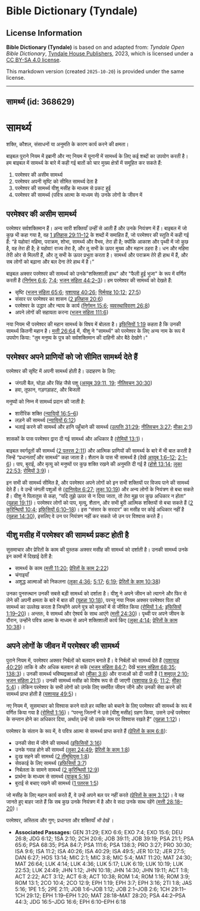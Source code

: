 # Bible Dictionary (Tyndale)

## License Information

**Bible Dictionary (Tyndale)** is based on and adapted from: _Tyndale Open Bible Dictionary_, [Tyndale House Publishers](https://tyndaleopenresources.com/), 2023, which is licensed under a [CC BY-SA 4.0 license](https://creativecommons.org/licenses/by-sa/4.0/legalcode.en).

This markdown version (created `2025-10-20`) is provided under the same license.



--------------------------------

## सामर्थ्य (id: 368629)

सामर्थ्य
========

शक्ति, कौशल, संसाधनों या अनुमति के कारण कार्य करने की क्षमता।

बाइबल पुराने नियम में इब्रानी और नए नियम में यूनानी में सामर्थ्य के लिए कई शब्दों का उपयोग करती है। हम बाइबल में सामर्थ्य के बारे में कही गई बातों को चार मुख्य क्षेत्रों में समूहित कर सकते हैं:

1. परमेश्वर की असीम सामर्थ्य
2. परमेश्वर अपनी सृष्टि को सीमित सामर्थ्य देता है
3. परमेश्वर की सामर्थ्य यीशु मसीह के माध्यम से प्रकट हुई
4. परमेश्वर की सामर्थ्य (पवित्र आत्मा के माध्यम से) उनके लोगों के जीवन में

परमेश्वर की असीम सामर्थ्य
-------------------------

परमेश्वर सर्वशक्तिमान हैं। अन्य सारी शक्तियाँ उन्हीं से आती हैं और उनके नियंत्रण में हैं। बाइबल में जो कुछ भी कहा गया है, वह [1 इतिहास 29:11–12](https://ref.ly/1Chr29:11-1Chr29:12) के शब्दों में समाहित हैं, जो परमेश्वर की स्तुति में कही गई हैं: “हे यहोवा! महिमा, पराक्रम, शोभा, सामर्थ्य और वैभव, तेरा ही है; क्योंकि आकाश और पृथ्वी में जो कुछ है, वह तेरा ही है; हे यहोवा! राज्य तेरा है, और तू सभी के ऊपर मुख्य और महान ठहरा है। धन और महिमा तेरी ओर से मिलती हैं, और तू सभी के ऊपर प्रभुता करता है। सामर्थ्य और पराक्रम तेरे ही हाथ में हैं, और सब लोगों को बढ़ाना और बल देना तेरे हाथ में है।”

बाइबल अक्सर परमेश्वर की सामर्थ्य को उनके"शक्तिशाली हाथ" और "फैली हुई भुजा" के रूप में वर्णित करती है ([निर्गमन 6:6](https://ref.ly/Exod6:6); [7:4](https://ref.ly/Exod7:4); [भजन संहिता 44:2–3](https://ref.ly/Ps44:2-Ps44:3))। हम परमेश्वर की सामर्थ्य को देखते हैं:

* सृष्टि ([भजन संहिता 65:6](https://ref.ly/Ps65:6); [यशायाह 40:26](https://ref.ly/Isa40:26); [यिर्मयाह 10:12](https://ref.ly/Jer10:12); [27:5](https://ref.ly/Jer27:5))
* संसार पर परमेश्वर का शासन ([2 इतिहास 20:6](https://ref.ly/2Chr20:6))
* परमेश्वर के उद्धार और न्याय के कार्य ([निर्गमन 15:6](https://ref.ly/Exod15:6); [व्यवस्थाविवरण 26:8](https://ref.ly/Deut26:8))
* अपने लोगों की सहायता करना ([भजन संहिता 111:6](https://ref.ly/Ps111:6))

नया नियम भी परमेश्वर की महान सामर्थ्य के विषय में बोलता है। [इफिसियों 1:19](https://ref.ly/Eph1:19) कहता है कि उनकी सामर्थ्य कितनी महान है। [मत्ती 26:64](https://ref.ly/Matt26:64) में, यीशु ने "सामर्थ्य" को परमेश्वर के लिए अन्य नाम के रूप में उपयोग किया: "तुम मनुष्य के पुत्र को सर्वशक्तिमान की दाहिनी ओर बैठे देखोगे।"

परमेश्वर अपने प्राणियों को जो सीमित सामर्थ्य देते हैं
-----------------------------------------------------

परमेश्वर की सृष्टि में अपनी सामर्थ्य होती है। उदाहरण के लिए:

* जंगली बैल, घोड़ा और सिंह जैसे पशु ([अय्यूब 39:11, 19](https://ref.ly/Job39:11,Job39:19); [नीतिवचन 30:30](https://ref.ly/Prov30:30))
* हवा, तूफान, गड़गड़ाहट, और बिजली

मनुष्यों को निम्न में सामर्थ्य प्रदान की जाती है:

* शारीरिक शक्ति ([न्यायियों 16:5–6](https://ref.ly/Judg16:5-Judg16:6))
* लड़ने की सामर्थ्य ([न्यायियों 6:12](https://ref.ly/Judg6:12))
* भलाई करने की सामर्थ्य और हानि पहुँचाने की सामर्थ्य ([उत्पत्ति 31:29](https://ref.ly/Gen31:29); [नीतिवचन 3:27](https://ref.ly/Prov3:27); [मीका 2:1](https://ref.ly/Mic2:1))

शासकों के पास परमेश्वर द्वारा दी गई सामर्थ्य और अधिकार है ([रोमियों 13:1](https://ref.ly/Rom13:1))।

बाइबल स्वर्गदूतों की सामर्थ्य ([2 पतरस 2:11](https://ref.ly/2Pet2:11)) और आत्मिक प्राणियों की सामर्थ्य के बारे में भी बात करती है जिन्हें “प्रधानताएँ और सामर्थ्य” कहा जाता है। शैतान के पास भी सामर्थ्य है (देखें [अय्यूब 1:6–12](https://ref.ly/Job1:6-Job1:12); [2:1–6](https://ref.ly/Job2:1-Job2:6))। पाप, बुराई, और मृत्यु को मनुष्यों पर कुछ शक्ति रखने की अनुमति दी गई है ([होशे 13:14](https://ref.ly/Hos13:14); [लूका 22:53](https://ref.ly/Luke22:53); [रोमियों 3:9](https://ref.ly/Rom3:9))।

इन सभी की सामर्थ्य सीमित है, और परमेश्वर अपने लोगों को इन सभी शक्तियों पर विजय पाने की सामर्थ्य देते हैं। वे उन्हें जंगली पशुओं से ([दानिय्येल 6:27](https://ref.ly/Dan6:27); [लूका 10:19](https://ref.ly/Luke10:19)) और अन्य लोगों के नियंत्रण से बचा सकते हैं। यीशु ने पिलातुस से कहा, “यदि तुझे ऊपर से न दिया जाता, तो तेरा मुझ पर कुछ अधिकार न होता” ([यूहन्ना 19:11](https://ref.ly/John19:11))। परमेश्वर लोगों को पाप, मृत्यु, शैतान, और सभी बुरी आत्मिक शक्तियों से बचा सकते हैं ([2 कुरिन्थियों 10:4](https://ref.ly/2Cor10:4); [इफिसियों 6:10–18](https://ref.ly/Eph6:10-Eph6:18))। इस “संसार के सरदार” का मसीह पर कोई अधिकार नहीं है ([यूहन्ना 14:30](https://ref.ly/John14:30)), इसलिए वे उन पर नियंत्रण नहीं कर सकते जो उन पर विश्वास करते हैं।

यीशु मसीह में परमेश्वर की सामर्थ्य प्रकट होती है
------------------------------------------------

सुसमाचार और प्रेरितों के काम की पुस्तक अक्सर मसीह की सामर्थ्य को दर्शाती है। उनकी सामर्थ्य उनके इन कामों में दिखाई देती है:

* सामर्थ्य के काम ([मत्ती 11:20](https://ref.ly/Matt11:20); [प्रेरितों के काम 2:22](https://ref.ly/Acts2:22))
* चंगाइयाँ
* अशुद्ध आत्माओं को निकलना ([लूका 4:36](https://ref.ly/Luke4:36); [5:17](https://ref.ly/Luke5:17); [6:19](https://ref.ly/Luke6:19); [प्रेरितों के काम 10:38](https://ref.ly/Acts10:38))

उनका पुनरुत्थान उनकी सबसे बड़ी सामर्थ्य को दर्शाता है। यीशु ने अपने जीवन को त्यागने और फिर से लेने की अपनी क्षमता के बारे में बात की ([यूहन्ना 10:18](https://ref.ly/John10:18)), परन्तु नया नियम अक्सर परमेश्वर पिता की सामर्थ्य का उल्लेख करता है जिन्होंने अपने पुत्र को मृतकों में से जीवित किया ([रोमियों 1:4](https://ref.ly/Rom1:4); [इफिसियों 1:19–20](https://ref.ly/Eph1:19-Eph1:20))। अन्ततः, वे सामर्थ्य और ऐश्वर्य के साथ आएंगे ([मत्ती 24:30](https://ref.ly/Matt24:30))। पृथ्वी पर अपने जीवन के दौरान, उन्होंने पवित्र आत्मा के माध्यम से अपने शक्तिशाली कार्य किए ([लूका 4:14](https://ref.ly/Luke4:14); [प्रेरितों के काम 10:38](https://ref.ly/Acts10:38))।

अपने लोगों के जीवन में परमेश्वर की सामर्थ्य
-------------------------------------------

पुराने नियम में, परमेश्वर अक्सर निर्बलों को बलवान बनाते हैं। वे निर्बलों को सामर्थ्य देते हैं ([यशायाह 40:29](https://ref.ly/Isa40:29)) ताकि वे और अधिक बलवान हो सकें ([भजन संहिता 84:7](https://ref.ly/Ps84:7); देखें [भजन संहिता 68:35](https://ref.ly/Ps68:35); [138:3](https://ref.ly/Ps138:3))। उनकी सामर्थ्य भविष्यद्वक्ताओं को ([मीका 3:8](https://ref.ly/Mic3:8)) और राजाओं को दी जाती है ([1 शमूएल 2:10](https://ref.ly/1Sam2:10); [भजन संहिता 21:1](https://ref.ly/Ps21:1))। उनकी सामर्थ्य मसीह को विशेष रूप से दी जाएगी ([यशायाह 9:6](https://ref.ly/Isa9:6); [11:2](https://ref.ly/Isa11:2); [मीका 5:4](https://ref.ly/Mic5:4))। लेकिन परमेश्वर के सभी लोगों को उनके लिए समर्पित जीवन जीने और उनकी सेवा करने की सामर्थ्य प्राप्त होती है ([यशायाह 49:5](https://ref.ly/Isa49:5))।

नए नियम में, सुसमाचार को विश्वास करने वाले हर व्यक्ति को बचाने के लिए परमेश्वर की सामर्थ्य के रूप में वर्णित किया गया है ([रोमियों 1:16](https://ref.ly/Rom1:16))। “परन्तु जितनों ने उसे \[यीशु मसीह] ग्रहण किया, उसने उन्हें परमेश्वर के सन्तान होने का अधिकार दिया, अर्थात् उन्हें जो उसके नाम पर विश्वास रखते हैं” ([यूहन्ना 1:12](https://ref.ly/John1:12))।

परमेश्वर के संतान के रूप में, वे पवित्र आत्मा से सामर्थ्य प्राप्त करते हैं ([प्रेरितों के काम 6:8](https://ref.ly/Acts6:8)):

* उनकी सेवा में जीने की सामर्थ्य ([इफिसियों 3:16](https://ref.ly/Eph3:16))
* उनके गवाह होने की सामर्थ्य ([लूका 24:49](https://ref.ly/Luke24:49); [प्रेरितों के काम 1:8](https://ref.ly/Acts1:8))
* दुःख सहने की सामर्थ्य ([2 तीमुथियुस 1:8](https://ref.ly/2Tim1:8))
* सेवकाई के लिए सामर्थ्य ([इफिसियों 3:7](https://ref.ly/Eph3:7))
* निर्बलता के सामने सामर्थ्य ([2 कुरिन्थियों 12:9](https://ref.ly/2Cor12:9))
* प्रार्थना के माध्यम से सामर्थ्य ([याकूब 5:16](https://ref.ly/Jas5:16))
* बुराई से बचाए रखने की सामर्थ्य ([1 पतरस 1:5](https://ref.ly/1Pet1:5))

जो मसीह के लिए महान कार्य करते हैं, वे उन्हें अपने बल पर नहीं करते ([प्रेरितों के काम 3:12](https://ref.ly/Acts3:12))। वे यह जानते हुए बाहर जाते हैं कि सब कुछ उनके नियंत्रण में है और वे सदा उनके साथ रहेंगे ([मत्ती 28:18–20](https://ref.ly/Matt28:18-Matt28:20))।

परमेश्वर, अस्तित्व और गुण; प्रधानता और शक्तियाँ *भी देखें* ।

* **Associated Passages:** GEN 31:29; EXO 6:6; EXO 7:4; EXO 15:6; DEU 26:8; JDG 6:12; 1SA 2:10; 2CH 20:6; JOB 39:11; JOB 39:19; PSA 21:1; PSA 65:6; PSA 68:35; PSA 84:7; PSA 111:6; PSA 138:3; PRO 3:27; PRO 30:30; ISA 9:6; ISA 11:2; ISA 40:26; ISA 40:29; ISA 49:5; JER 10:12; JER 27:5; DAN 6:27; HOS 13:14; MIC 2:1; MIC 3:8; MIC 5:4; MAT 11:20; MAT 24:30; MAT 26:64; LUK 4:14; LUK 4:36; LUK 5:17; LUK 6:19; LUK 10:19; LUK 22:53; LUK 24:49; JHN 1:12; JHN 10:18; JHN 14:30; JHN 19:11; ACT 1:8; ACT 2:22; ACT 3:12; ACT 6:8; ACT 10:38; ROM 1:4; ROM 1:16; ROM 3:9; ROM 13:1; 2CO 10:4; 2CO 12:9; EPH 1:19; EPH 3:7; EPH 3:16; 2TI 1:8; JAS 5:16; 1PE 1:5; 2PE 2:11; JOB 1:6–JOB 1:12; JOB 2:1–JOB 2:6; 1CH 29:11–1CH 29:12; EPH 1:19–EPH 1:20; MAT 28:18–MAT 28:20; PSA 44:2–PSA 44:3; JDG 16:5–JDG 16:6; EPH 6:10–EPH 6:18

